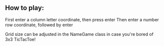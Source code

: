 ## How to play:
First enter a column letter coordinate, then press enter
Then enter a number row coordinate, followed by enter

Grid size can be adjusted in the NameGame class in case you're bored of 3x3 TicTacToe!
